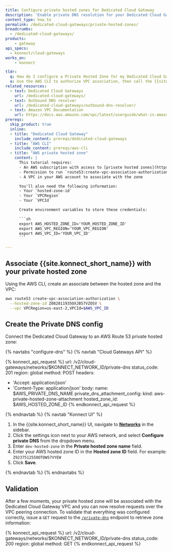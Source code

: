 ```yaml
---
title: Configure private hosted zones for Dedicated Cloud Gateway
description: 'Enable private DNS resolution for your Dedicated Cloud Gateway using either a private hosted zone or an Outbound DNS Resolver.'
content_type: how_to
permalink: /dedicated-cloud-gateways/private-hosted-zones/
breadcrumbs:
  - /dedicated-cloud-gateways/
products:
    - gateway
api_specs: 
  - konnect/cloud-gateways
works_on:
    - konnect

tldr:
  q: How do I configure a Private Hosted Zone for my Dedicated Cloud Gateway?
  a: Use the AWS CLI to authorize VPC association, then call the {{site.konnect_short_name}} API to attach the hosted zone for private DNS resolution.
related_resources:
  - text: Dedicated Cloud Gateways
    url: /dedicated-cloud-gateways/
  - text: Outbound DNS resolver
    url: /dedicated-cloud-gateways/outbound-dns-resolver/
  - text: Amazon VPC Documentation
    url: https://docs.aws.amazon.com/vpc/latest/userguide/what-is-amazon-vpc.html
prereqs:
  skip_product: true
  inline:
  - title: "Dedicated Cloud Gateway"
    include_content: prereqs/dedicated-cloud-gateways
  - title: "AWS CLI"
    include_content: prereqs/aws-cli
  - title: "AWS private hosted zone"
    content: |
      This tutorial requires:
      - An AWS subscription with access to [private hosted zones](https://docs.aws.amazon.com/Route53/latest/DeveloperGuide/hosted-zone-private-creating.html)
      - Permission to run `route53:create-vpc-association-authorization`
      - A VPC in your AWS account to associate with the zone

      You'll also need the following information:
      - Your `hosted-zone-id`
      - Your `VPCRegion`
      - Your `VPCId`

      Create environment variables to store these credentials:

      ```sh
      export AWS_HOSTED_ZONE_ID='YOUR_HOSTED_ZONE_ID'
      export AWS_VPC_REGION='YOUR_VPC_REGION'
      export AWS_VPC_ID='YOUR_VPC_ID'
      ```

---
```



## Associate {{site.konnect_short_name}} with your private hosted zone

Using the AWS CLI, create an associate between the hosted zone and the VPC:

```sh
aws route53 create-vpc-association-authorization \
  --hosted-zone-id Z082811935OXJB57VZOSV \
  --vpc VPCRegion=us-east-2,VPCId=$AWS_VPC_ID
```


## Create the Private DNS config

Connect the Dedicated Cloud Gateway to an AWS Route 53 private hosted zone:

{% navtabs "configure-dns" %}
{% navtab "Cloud Gateways API" %}

<!--vale off-->
{% konnect_api_request %}
url: /v2/cloud-gateways/networks/$KONNECT_NETWORK_ID/private-dns
status_code: 201
region: global
method: POST
headers:
  - 'Accept: application/json'
  - 'Content-Type: application/json'
body:
  name: $AWS_PRIVATE_DNS_NAME
  private_dns_attachment_config:
    kind: aws-private-hosted-zone-attachment
    hosted_zone_id: $AWS_HOSTED_ZONE_ID
{% endkonnect_api_request %}
<!--vale on-->

{% endnavtab %}
{% navtab "Konnect UI" %}

1. In the {{site.konnect_short_name}} UI, navigate to [**Networks**](https://cloud.konghq.com/global/networks/) in the sidebar.
1. Click the settings icon next to your AWS network, and select **Configure private DNS** from the dropdown menu.
1. Enter `dev-hosted-zone` in the **Private hosted zone name** field.
1. Enter your AWS hosted zone ID in the **Hosted zone ID** field. For example: `Z9237512550OTOW57VYEW`
1. Click **Save**.

{% endnavtab %}
{% endnavtabs %}

## Validation

After a few moments, your private hosted zone will be associated with the Dedicated Cloud Gateway VPC and ​​you can now resolve requests over the VPC peering connection. To validate that everything was configured correctly, issue a `GET` request to the [`/private-dns`](/api/konnect/control-planes/#/operations/private-networks) endpoint to retrieve zone information:

<!--vale off-->
{% konnect_api_request %}
url: /v2/cloud-gateways/networks/$KONNECT_NETWORK_ID/private-dns
status_code: 200
region: global
method: GET
{% endkonnect_api_request %}
<!--vale on-->
